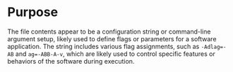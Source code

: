# Purpose
The file contents appear to be a configuration string or command-line argument setup, likely used to define flags or parameters for a software application. The string includes various flag assignments, such as `-Adlag=-AB` and `ag=-ABB-A-v`, which are likely used to control specific features or behaviors of the software during execution.
